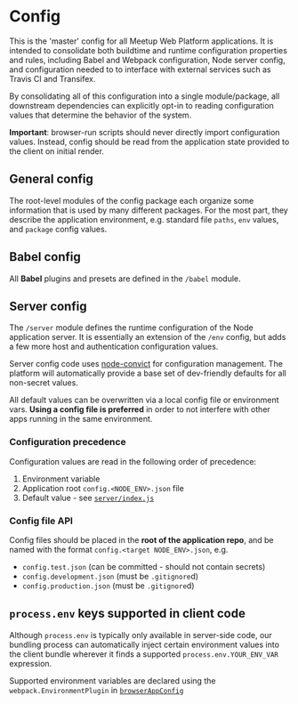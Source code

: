 # Config

This is the 'master' config for all Meetup Web Platform applications. It is
intended to consolidate both buildtime and runtime configuration properties and
rules, including Babel and Webpack configuration, Node server config, and
configuration needed to to interface with external services such as Travis CI
and Transifex.

By consolidating all of this configuration into a single module/package, all
downstream dependencies can explicitly opt-in to reading configuration values
that determine the behavior of the system.

**Important**: browser-run scripts should never directly import configuration
values. Instead, config should be read from the application state provided to
the client on initial render.

## General config

The root-level modules of the config package each organize some information that
is used by many different packages. For the most part, they describe the
application environment, e.g. standard file `paths`, `env` values, and `package`
config values.

## Babel config

All **Babel** plugins and presets are defined in the `/babel` module.

## Server config

The `/server` module defines the runtime configuration of the Node application
server. It is essentially an extension of the `/env` config, but adds a few more
host and authentication configuration values.

Server config code uses [node-convict](https://github.com/mozilla/node-convict)
for configuration management. The platform will automatically provide a base set
of dev-friendly defaults for all non-secret values.

All default values can be overwritten via a local config file or environment
vars. **Using a config file is preferred** in order to not interfere with other
apps running in the same environment.

### Configuration precedence

Configuration values are read in the following order of precedence:

1. Environment variable
2. Application root `config.<NODE_ENV>.json` file
3. Default value - see [`server/index.js`](server/index.js)

### Config file API

Config files should be placed in the **root of the application repo**, and be named
with the format `config.<target NODE_ENV>.json`, e.g.

- `config.test.json` (can be committed - should not contain secrets)
- `config.development.json` (must be `.gitignore`d)
- `config.production.json` (must be `.gitignore`d)

## `process.env` keys supported in client code

Although `process.env` is typically only available in server-side code, our
bundling process can automatically inject certain environment values into the
client bundle wherever it finds a supported `process.env.YOUR_ENV_VAR`
expression.

Supported environment variables are declared using the
`webpack.EnvironmentPlugin` in [`browserAppConfig`](webpack/browserAppConfig.js)